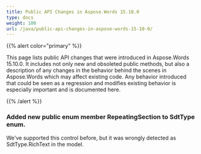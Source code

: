 ```yaml
---
title: Public API Changes in Aspose.Words 15.10.0
type: docs
weight: 100
url: /java/public-api-changes-in-aspose-words-15-10-0/
---
```


{{% alert color="primary" %}} 

This page lists public API changes that were introduced in Aspose.Words 15.10.0. It includes not only new and obsoleted public methods, but also a description of any changes in the behavior behind the scenes in Aspose.Words which may affect existing code. Any behavior introduced that could be seen as a regression and modifies existing behavior is especially important and is documented here.

{{% /alert %}} 
### **Added new public enum member RepeatingSection to SdtType enum.**
We've supported this control before, but it was wrongly detected as SdtType.RichText in the model.
